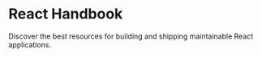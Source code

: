 # React Handbook
Discover the best resources for building and shipping maintainable React applications.